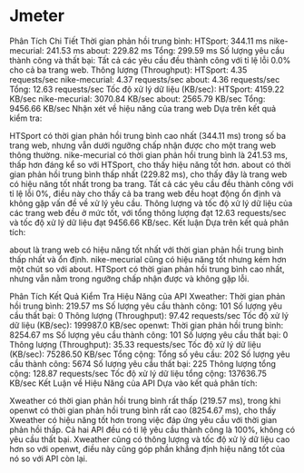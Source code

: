 # Jmeter

Phân Tích Chi Tiết
Thời gian phản hồi trung bình:
HTSport: 344.11 ms
nike-mecurial: 241.53 ms
about: 229.82 ms
Tổng: 299.59 ms
Số lượng yêu cầu thành công và thất bại:
Tất cả các yêu cầu đều thành công với tỉ lệ lỗi 0.0% cho cả ba trang web.
Thông lượng (Throughput):
HTSport: 4.35 requests/sec
nike-mecurial: 4.37 requests/sec
about: 4.36 requests/sec
Tổng: 12.63 requests/sec
Tốc độ xử lý dữ liệu (KB/sec):
HTSport: 4159.22 KB/sec
nike-mecurial: 3070.84 KB/sec
about: 2565.79 KB/sec
Tổng: 9456.66 KB/sec
Nhận xét về hiệu năng của trang web
Dựa trên kết quả kiểm tra:

HTSport có thời gian phản hồi trung bình cao nhất (344.11 ms) trong số ba trang web, nhưng vẫn dưới ngưỡng chấp nhận được cho một trang web thông thường.
nike-mecurial có thời gian phản hồi trung bình là 241.53 ms, thấp hơn đáng kể so với HTSport, cho thấy hiệu năng tốt hơn.
about có thời gian phản hồi trung bình thấp nhất (229.82 ms), cho thấy đây là trang web có hiệu năng tốt nhất trong ba trang.
Tất cả các yêu cầu đều thành công với tỉ lệ lỗi 0%, điều này cho thấy cả ba trang web đều hoạt động ổn định và không gặp vấn đề về xử lý yêu cầu.
Thông lượng và tốc độ xử lý dữ liệu của các trang web đều ở mức tốt, với tổng thông lượng đạt 12.63 requests/sec và tốc độ xử lý dữ liệu đạt 9456.66 KB/sec.
Kết luận
Dựa trên kết quả phân tích:

about là trang web có hiệu năng tốt nhất với thời gian phản hồi trung bình thấp nhất và ổn định.
nike-mecurial cũng có hiệu năng tốt nhưng kém hơn một chút so với about.
HTSport có thời gian phản hồi trung bình cao nhất, nhưng vẫn nằm trong ngưỡng chấp nhận được và không gặp lỗi.




Phân Tích Kết Quả Kiểm Tra Hiệu Năng của API
Xweather:
Thời gian phản hồi trung bình: 219.57 ms
Số lượng yêu cầu thành công: 101
Số lượng yêu cầu thất bại: 0
Thông lượng (Throughput): 97.42 requests/sec
Tốc độ xử lý dữ liệu (KB/sec): 199987.0 KB/sec
openwt:
Thời gian phản hồi trung bình: 8254.67 ms
Số lượng yêu cầu thành công: 101
Số lượng yêu cầu thất bại: 0
Thông lượng (Throughput): 35.33 requests/sec
Tốc độ xử lý dữ liệu (KB/sec): 75286.50 KB/sec
Tổng cộng:
Tổng số yêu cầu: 202
Số lượng yêu cầu thành công: 5674
Số lượng yêu cầu thất bại: 225
Thông lượng tổng cộng: 128.87 requests/sec
Tốc độ xử lý dữ liệu tổng cộng: 137636.75 KB/sec
Kết Luận về Hiệu Năng của API
Dựa vào kết quả phân tích:

Xweather có thời gian phản hồi trung bình rất thấp (219.57 ms), trong khi openwt có thời gian phản hồi trung bình rất cao (8254.67 ms), cho thấy Xweather có hiệu năng tốt hơn trong việc đáp ứng yêu cầu với thời gian phản hồi thấp.
Cả hai API đều có tỉ lệ yêu cầu thành công là 100%, không có yêu cầu thất bại.
Xweather cũng có thông lượng và tốc độ xử lý dữ liệu cao hơn so với openwt, điều này cũng góp phần khẳng định hiệu năng tốt của nó so với API còn lại.
